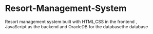 # Resort-Management-System
Resort management system built with HTML,CSS in the frontend , JavaScript as the backend and OracleDB for the databasethe database
